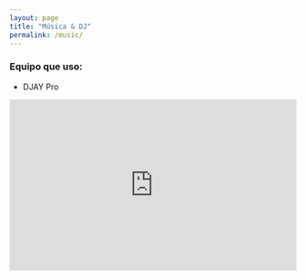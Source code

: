 ```yaml
---  
layout: page  
title: "Música & DJ"  
permalink: /music/  
---  
```




### Equipo que uso:  
- DJAY Pro  

<iframe width="100%" height="300" scrolling="no" frameborder="no" src="https://w.soundcloud.com/player/?url=https%3A//api.soundcloud.com/tracks/ejemplo"></iframe>  
